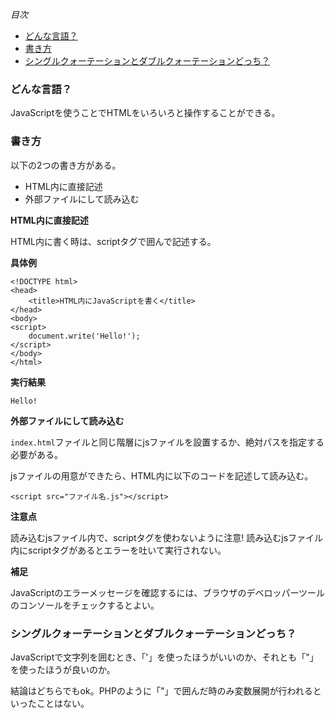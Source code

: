 *目次*
* [どんな言語？](#どんな言語？)
* [書き方](#書き方)
* [シングルクォーテーションとダブルクォーテーションどっち？](#シングルクォーテーションとダブルクォーテーションどっち？)

### どんな言語？

JavaScriptを使うことでHTMLをいろいろと操作することができる。

### 書き方

以下の2つの書き方がある。
* HTML内に直接記述
* 外部ファイルにして読み込む

**HTML内に直接記述**

HTML内に書く時は、scriptタグで囲んで記述する。

**具体例**

```
<!DOCTYPE html>
<head>
    <title>HTML内にJavaScriptを書く</title>
</head>
<body>
<script>
    document.write('Hello!');
</script>
</body>
</html>
```

**実行結果**

`Hello!`

**外部ファイルにして読み込む**

`index.html`ファイルと同じ階層にjsファイルを設置するか、絶対パスを指定する必要がある。

jsファイルの用意ができたら、HTML内に以下のコードを記述して読み込む。

```
<script src="ファイル名.js"></script>
```

**注意点**

読み込むjsファイル内で、scriptタグを使わないように注意! 読み込むjsファイル内にscriptタグがあるとエラーを吐いて実行されない。

**補足**

JavaScriptのエラーメッセージを確認するには、ブラウザのデベロッパーツールのコンソールをチェックするとよい。

### シングルクォーテーションとダブルクォーテーションどっち？

JavaScriptで文字列を囲むとき、「'」を使ったほうがいいのか、それとも「"」を使ったほうが良いのか。

結論はどちらでもok。PHPのように「"」で囲んだ時のみ変数展開が行われるといったことはない。



